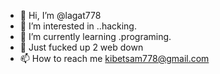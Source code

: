 - 👋 Hi, I’m @lagat778
- 👀 I’m interested in ..hacking.
- 🌱 I’m currently learning .programing.
- 💞️ Just fucked up 2 web down
- 📫 How to reach me kibetsam778@gmail.com 

<!---
lagat778/lagat778 is a ✨ special ✨ repository because its `README.md` (this file) appears on your GitHub profile.
You can click the Preview link to take a look at your changes.
--->
